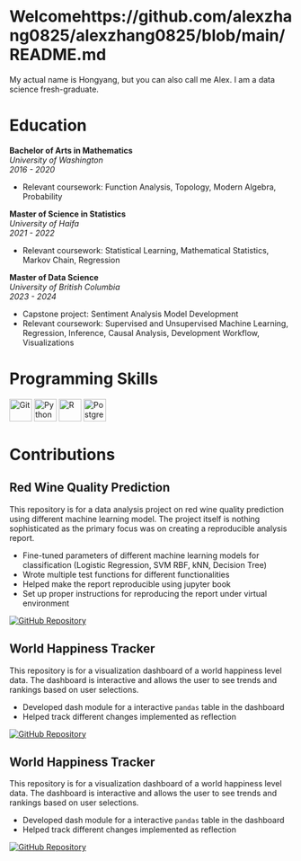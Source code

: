# Welcomehttps://github.com/alexzhang0825/alexzhang0825/blob/main/README.md

My actual name is Hongyang, but you can also call me Alex. I am a data science fresh-graduate.

# Education

**Bachelor of Arts in Mathematics**  
*University of Washington*  
*2016 - 2020*  
- Relevant coursework: Function Analysis, Topology, Modern Algebra, Probability

**Master of Science in Statistics**  
*University of Haifa*  
*2021 - 2022*  
- Relevant coursework: Statistical Learning, Mathematical Statistics, Markov Chain, Regression

**Master of Data Science**  
*University of British Columbia*  
*2023 - 2024*  
- Capstone project: Sentiment Analysis Model Development
- Relevant coursework: Supervised and Unsupervised Machine Learning, Regression, Inference, Causal Analysis, Development Workflow, Visualizations

# Programming Skills
<p>
  <img src="https://cdn.jsdelivr.net/npm/simple-icons@v4/icons/git.svg" alt="Git" width="40" height="40"/>
  <img src="https://cdn.jsdelivr.net/npm/simple-icons@v4/icons/python.svg" alt="Python" width="40" height="40"/>
  <img src="https://cdn.jsdelivr.net/npm/simple-icons@v4/icons/r.svg" alt="R" width="40" height="40"/>
  <img src="https://cdn.jsdelivr.net/npm/simple-icons@v4/icons/postgresql.svg" alt="PostgreSQL" width="40" height="40"/>
</p>

# Contributions

## Red Wine Quality Prediction
This repository is for a data analysis project on red wine quality prediction using different machine learning model. The project itself is nothing sophisticated as the primary focus was on creating a reproducible analysis report.

- Fine-tuned parameters of different machine learning models for classification (Logistic Regression, SVM RBF, kNN, Decision Tree)
- Wrote multiple test functions for different functionalities
- Helped make the report reproducible using jupyter book
- Set up proper instructions for reproducing the report under virtual environment

[![GitHub Repository](https://img.shields.io/badge/Repository-Visit-blue)](https://github.com/UBC-MDS/Red-Wine-Quality-Prediction)

## World Happiness Tracker
This repository is for a visualization dashboard of a world happiness level data. The dashboard is interactive and allows the user to see trends and rankings based on user selections.

- Developed dash module for a interactive `pandas` table in the dashboard
- Helped track different changes implemented as reflection

[![GitHub Repository](https://img.shields.io/badge/Repository-Visit-blue)](https://github.com/UBC-MDS/DSCI-532_2024_3_world-happiness-tracker)

## World Happiness Tracker
This repository is for a visualization dashboard of a world happiness level data. The dashboard is interactive and allows the user to see trends and rankings based on user selections.

- Developed dash module for a interactive `pandas` table in the dashboard
- Helped track different changes implemented as reflection

[![GitHub Repository](https://img.shields.io/badge/Repository-Visit-blue)](https://github.com/UBC-MDS/DSCI-532_2024_3_world-happiness-tracker)
